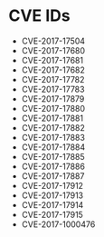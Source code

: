 CVE IDs
==============


- CVE-2017-17504
- CVE-2017-17680
- CVE-2017-17681
- CVE-2017-17682
- CVE-2017-17782
- CVE-2017-17783
- CVE-2017-17879
- CVE-2017-17880
- CVE-2017-17881
- CVE-2017-17882
- CVE-2017-17883
- CVE-2017-17884
- CVE-2017-17885
- CVE-2017-17886
- CVE-2017-17887
- CVE-2017-17912
- CVE-2017-17913
- CVE-2017-17914
- CVE-2017-17915
- CVE-2017-1000476

